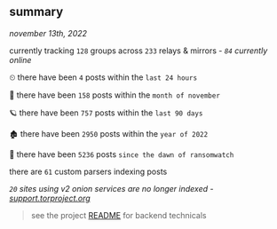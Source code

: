 
## summary
_november 13th, 2022_

currently tracking `128` groups across `233` relays & mirrors - _`84` currently online_

⏲ there have been `4` posts within the `last 24 hours`

🦈 there have been `158` posts within the `month of november`

🪐 there have been `757` posts within the `last 90 days`

🏚 there have been `2950` posts within the `year of 2022`

🦕 there have been `5236` posts `since the dawn of ransomwatch`

there are `61` custom parsers indexing posts

_`20` sites using v2 onion services are no longer indexed - [support.torproject.org](https://support.torproject.org/onionservices/v2-deprecation/)_

> see the project [README](https://github.com/joshhighet/ransomwatch#ransomwatch--) for backend technicals
